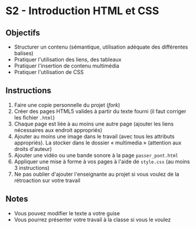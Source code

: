 # S2 - Introduction HTML et CSS

## Objectifs
- Structurer un contenu (sémantique, utilisation adéquate des différentes balises)
- Pratiquer l'utilisation des liens, des tableaux
- Pratiquer l'insertion de contenu multimédia
- Pratiquer l'utilisation de CSS

## Instructions
1. Faire une copie personnelle du projet (_fork_)
2. Créer des pages HTML5 valides à partir du texte fourni (il faut corriger les fichier `.html`)
3. Chaque page est liée à au moins une autre page (ajouter les liens nécessaires aux endroit appropriés)
4. Ajouter au moins une image dans le travail (avec tous les attributs appropriés). La stocker dans le dossier « multimedia » (attention aux droits d'auteur)
5. Ajouter une vidéo ou une bande sonore à la page `passer_pont.html`
6. Appliquer une mise à forme à vos pages à l'aide de `style.css` (au moins 3 instructions)
7. Ne pas oublier d'ajouter l'enseignante au projet si vous voulez de la rétroaction sur votre travail

## Notes
- Vous pouvez modifier le texte a votre guise
- Vous pourrez présenter votre travail à la classe si vous le voulez
